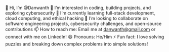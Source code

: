 👋 Hi, I’m @Danwanth
👀 I’m interested in coding, building projects, and exploring cybersecurity
🌱 I’m currently learning full-stack development, cloud computing, and ethical hacking
💞️ I’m looking to collaborate on software engineering projects, cybersecurity challenges, and open-source contributions
📫 How to reach me: Email me at danwanth@gmail.com or connect with me on LinkedIn!
😄 Pronouns: He/Him
⚡ Fun fact: I love solving puzzles and breaking down complex problems into simple solutions!

<!---
Danwanth/Danwanth is a ✨ special ✨ repository because its `README.md` (this file) appears on your GitHub profile.
You can click the Preview link to take a look at your changes.
--->
